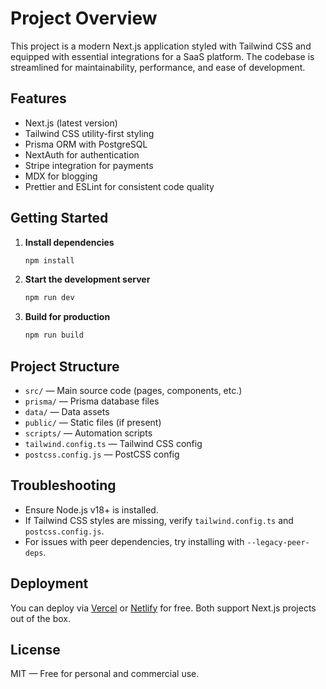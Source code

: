 # Project Overview

This project is a modern Next.js application styled with Tailwind CSS and equipped with essential integrations for a SaaS platform. The codebase is streamlined for maintainability, performance, and ease of development.

## Features

- Next.js (latest version)
- Tailwind CSS utility-first styling
- Prisma ORM with PostgreSQL
- NextAuth for authentication
- Stripe integration for payments
- MDX for blogging
- Prettier and ESLint for consistent code quality

## Getting Started

1. **Install dependencies**

    ```bash
    npm install
    ```

2. **Start the development server**

    ```bash
    npm run dev
    ```

3. **Build for production**

    ```bash
    npm run build
    ```

## Project Structure

- `src/` — Main source code (pages, components, etc.)
- `prisma/` — Prisma database files
- `data/` — Data assets
- `public/` — Static files (if present)
- `scripts/` — Automation scripts
- `tailwind.config.ts` — Tailwind CSS config
- `postcss.config.js` — PostCSS config

## Troubleshooting

- Ensure Node.js v18+ is installed.
- If Tailwind CSS styles are missing, verify `tailwind.config.ts` and `postcss.config.js`.
- For issues with peer dependencies, try installing with `--legacy-peer-deps`.

## Deployment

You can deploy via [Vercel](https://vercel.com/) or [Netlify](https://netlify.com/) for free. Both support Next.js projects out of the box.

## License

MIT — Free for personal and commercial use.
